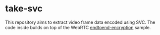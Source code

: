 # take-svc

This repository aims to extract video frame data encoded using SVC. The code inside builds on top of the
WebRTC [endtoend-encryption](https://github.com/webrtc/samples/tree/b938fa9552d21b8edb189d4922ddaaa9bb22128b/src/content/insertable-streams/endtoend-encryption)
sample. 